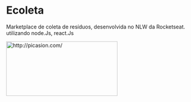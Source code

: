 # Ecoleta
 Marketplace de coleta de resíduos, desenvolvida no NLW da Rocketseat. utilizando node.Js, react.Js

 
 <a href="http://picasion.com/"><img src="http://i.picasion.com/pic90/4de3e035bf05577b9a0d76a39ae31602.gif" width="300" height="147" border="0" alt="http://picasion.com/" /></a>
